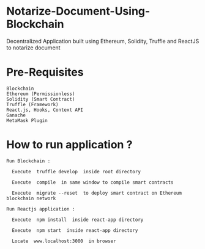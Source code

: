 # Notarize-Document-Using-Blockchain
Decentralized Application built using Ethereum, Solidity, Truffle and ReactJS to notarize document 

  # Pre-Requisites
    Blockchain
    Ethereum (Permissionless)
    Solidity (Smart Contract)
    Truffle (Framework)
    React.js, Hooks, Context API
    Ganache
    MetaMask Plugin
    
# How to run application ?
  
    Run Blockchain :

      Execute  truffle develop  inside root directory

      Execute  compile  in same window to compile smart contracts

      Execute  migrate --reset  to deploy smart contract on Ethereum blockchain network

    Run Reactjs application :

      Execute  npm install  inside react-app directory

      Execute  npm start  inside react-app directory

      Locate  www.localhost:3000  in browser

